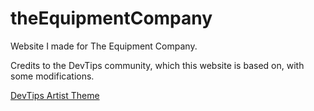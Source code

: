 # theEquipmentCompany
Website I made for The Equipment Company.

Credits to the DevTips community, which this website is based on, with some modifications.

[DevTips Artist Theme](https://github.com/DevTips/Artists-Theme)
